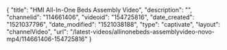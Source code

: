 {
    "title": "HMI All-In-One Beds Assembly Video",
    "description": "",
    "channelid": "114661406",
    "videoid": "154725816",
    "date_created": "1521037796",
    "date_modified": "1521038188",
    "type": "captivate",
    "layout": "channelVideo",
    "url": "\/latest-videos\/allinonebeds-assemblyvideo-novo-mp4\/114661406-154725816"
}